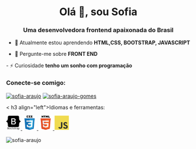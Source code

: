 <h1 align="center">Olá 👋, sou Sofia</h1>
<h3 align="center">Uma desenvolvedora frontend apaixonada do Brasil</h3>

- 🌱 Atualmente estou aprendendo **HTML,CSS, BOOTSTRAP, JAVASCRIPT**

- 💬 Pergunte-me sobre **FRONT END**

​​- ⚡ Curiosidade **tenho um sonho com programação**

<h3 align="left">Conecte-se comigo:</h3>
<p align ="esquerda">
<a href="https://dev.to/sofia-araujo" target="blank"><img align="center" src="https://raw.githubusercontent.com/rahuldkjain/ github-profile-readme-generator/master/src/images/icons/Social/devto.svg" alt="sofia-araujo" height="30" width="40" /></a> <a href=
" https://linkedin.com/in/sofia-araujo-gomes" target="blank"><img align="center" src="https://raw.githubusercontent.com/rahuldkjain/github-profile-readme- gerador/master/src/images/icons/Social/linked-in-alt.svg" alt="sofia-araujo-gomes" height="30" width="40" /></a>
</p>

< h3 align="left">Idiomas e ferramentas:</h3>
<p align="left"> <a href="https://getbootstrap.com" target="_blank" rel="noreferrer"> <img src ="https://raw.githubusercontent.com/devicons/devicon/master/icons/bootstrap/bootstrap-plain-wordmark.svg" alt="bootstrap" width="40" height="40"/> </a > <a href="https://www.w3schools.com/css/" target="_blank" rel="noreferrer"> <img src="https://raw.githubusercontent.com/devicons/devicon/master /icons/css3/css3-original-wordmark.svg" alt="css3" width="40" height="40"/> </a> <a href="https://www.w3.org/html /" target="_blank" rel="noreferrer"> <img src="https://raw.githubusercontent.com/devicons/devicon/master/icons/html5/html5-original-wordmark.svg" alt="html5 " width="40" height="40"/> </a> <a href="https://developer.mozilla.org/en-US/docs/Web/JavaScript" target="_blank" rel=" noreferrer"> <img src="https://raw.githubusercontent.com/devicons/devicon/master/icons/javascript/javascript-original.svg" alt="javascript" width="40" height="40"/ > </a> </p>

<p> <img align="center" src="https://github-readme-stats.vercel.app/api?username=sofia-araujo&show_icons=true&locale=en" alt="sofia-araujo" /></p>

